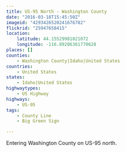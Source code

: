 ```yaml
---
title: US-95 North - Washington County
date: "2016-03-18T15:45:50Z"
imageid: "4293426520241676782"
flickrid: "25947658415"
location:
    latitude: 44.15529981021072
    longitude: -116.89206361770628
places: []
counties:
    - Washington County|Idaho|United States
countries:
    - United States
states:
    - Idaho|United States
highwaytypes:
    - US Highway
highways:
    - US-95
tags:
    - County Line
    - Big Green Sign

---
```

Entering Washington County on US-95 north.